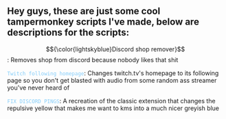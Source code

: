 ## Hey guys, these are just some cool tampermonkey scripts I've made, below are descriptions for the scripts:

$${\color{lightskyblue}Discord shop remover}$$: Removes shop from discord because nobody likes that shit

<code style="color : lightskyblue">Twitch following homepage</code>: Changes twitch.tv's homepage to its following page so you don't get blasted with audio from some random ass streamer you've never heard of

<code style="color : lightskyblue">FIX DISCORD PINGS</code>: A recreation of the classic extension that changes the repulsive yellow that makes me want to kms into a much nicer greyish blue
